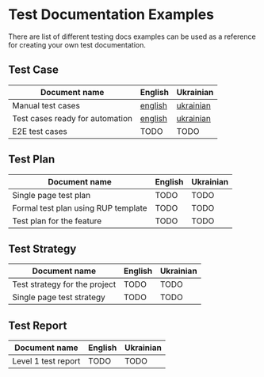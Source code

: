 # Test Documentation Examples
There are list of different testing docs examples can be used as a reference for creating your own test documentation.

## Test Case
|Document name| English                                                          | Ukrainian                                                          |
|---|------------------------------------------------------------------|--------------------------------------------------------------------|
|Manual test cases| [english](test%20cases/manual_test_cases_01_en)               | [ukrainian](test%20cases/manual_test_cases_01_ua.md)               |
|Test cases ready for automation| [english](test%20cases/test_cases_ready_for_automation_01_en) | [ukrainian](test%20cases/test_cases_ready_for_automation_01_ua.md) |
|E2E test cases| TODO                                                             | TODO                                                               |

## Test Plan
|Document name|English|Ukrainian|
|---|---|---|
|Single page test plan|TODO|TODO|
|Formal test plan using RUP template|TODO|TODO|
|Test plan for the feature|TODO|TODO|


## Test Strategy
|Document name|English|Ukrainian|
|---|---|---|
|Test strategy for the project|TODO|TODO|
|Single page test strategy|TODO|TODO|


## Test Report
| Document name       |English|Ukrainian|
|---------------------|---|---|
| Level 1 test report |TODO|TODO|
